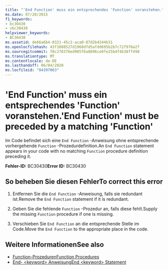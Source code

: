 ```yaml
---
title: "'End Function' muss ein entsprechendes 'Function' voranstehen."
ms.date: 07/20/2015
f1_keywords:
- bc30430
- vbc30430
helpviewer_keywords:
- BC30430
ms.assetid: de66a6b4-0321-45c2-aca0-87d2b4244b31
ms.openlocfilehash: 43f1088527d1968dfd5afdd695b2b7c72f976a2f
ms.sourcegitcommit: f8c270376ed905f6a8896ce0fe25b4f4b38ff498
ms.translationtype: MT
ms.contentlocale: de-DE
ms.lasthandoff: 06/04/2020
ms.locfileid: "84397063"
---
```

# <a name="end-function-must-be-preceded-by-a-matching-function"></a><span data-ttu-id="92be5-102">'End Function' muss ein entsprechendes 'Function' voranstehen.</span><span class="sxs-lookup"><span data-stu-id="92be5-102">'End Function' must be preceded by a matching 'Function'</span></span>
<span data-ttu-id="92be5-103">Im Code befindet sich eine `End Function` -Anweisung ohne entsprechende vorhergehende `Function` -Prozedurdefinition.</span><span class="sxs-lookup"><span data-stu-id="92be5-103">An `End Function` statement appears in your code with no matching `Function` procedure definition preceding it.</span></span>  
  
 <span data-ttu-id="92be5-104">**Fehler-ID:** BC30430</span><span class="sxs-lookup"><span data-stu-id="92be5-104">**Error ID:** BC30430</span></span>  
  
## <a name="to-correct-this-error"></a><span data-ttu-id="92be5-105">So beheben Sie diesen Fehler</span><span class="sxs-lookup"><span data-stu-id="92be5-105">To correct this error</span></span>  
  
1. <span data-ttu-id="92be5-106">Entfernen Sie die `End Function` -Anweisung, falls sie redundant ist.</span><span class="sxs-lookup"><span data-stu-id="92be5-106">Remove the `End Function` statement if it is redundant.</span></span>  
  
2. <span data-ttu-id="92be5-107">Geben Sie die fehlende `Function` -Prozedur an, falls diese fehlt.</span><span class="sxs-lookup"><span data-stu-id="92be5-107">Supply the missing `Function` procedure if one is missing.</span></span>  
  
3. <span data-ttu-id="92be5-108">Verschieben Sie `End Function` an die entsprechende Stelle im Code.</span><span class="sxs-lookup"><span data-stu-id="92be5-108">Move the `End Function` to the appropriate place in the code.</span></span>  
  
## <a name="see-also"></a><span data-ttu-id="92be5-109">Weitere Informationen</span><span class="sxs-lookup"><span data-stu-id="92be5-109">See also</span></span>

- [<span data-ttu-id="92be5-110">Function-Prozeduren</span><span class="sxs-lookup"><span data-stu-id="92be5-110">Function Procedures</span></span>](../programming-guide/language-features/procedures/function-procedures.md)
- [<span data-ttu-id="92be5-111">End- \<keyword> Anweisung</span><span class="sxs-lookup"><span data-stu-id="92be5-111">End \<keyword> Statement</span></span>](../language-reference/statements/end-keyword-statement.md)
